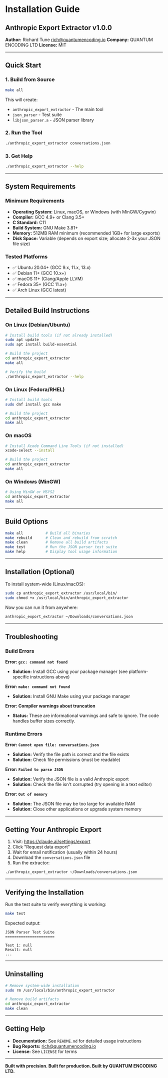 # Installation Guide

## Anthropic Export Extractor v1.0.0

**Author:** Richard Tune <rich@quantumencoding.io>
**Company:** QUANTUM ENCODING LTD
**License:** MIT

---

## Quick Start

### 1. Build from Source

```bash
make all
```

This will create:
- `anthropic_export_extractor` - The main tool
- `json_parser` - Test suite
- `libjson_parser.a` - JSON parser library

### 2. Run the Tool

```bash
./anthropic_export_extractor conversations.json
```

### 3. Get Help

```bash
./anthropic_export_extractor --help
```

---

## System Requirements

### Minimum Requirements
- **Operating System:** Linux, macOS, or Windows (with MinGW/Cygwin)
- **Compiler:** GCC 4.9+ or Clang 3.5+
- **C Standard:** C11
- **Build System:** GNU Make 3.81+
- **Memory:** 512MB RAM minimum (recommended 1GB+ for large exports)
- **Disk Space:** Variable (depends on export size; allocate 2-3x your JSON file size)

### Tested Platforms
- ✅ Ubuntu 20.04+ (GCC 9.x, 11.x, 13.x)
- ✅ Debian 11+ (GCC 10.x+)
- ✅ macOS 11+ (Clang/Apple LLVM)
- ✅ Fedora 35+ (GCC 11.x+)
- ✅ Arch Linux (GCC latest)

---

## Detailed Build Instructions

### On Linux (Debian/Ubuntu)

```bash
# Install build tools (if not already installed)
sudo apt update
sudo apt install build-essential

# Build the project
cd anthropic_export_extractor
make all

# Verify the build
./anthropic_export_extractor --help
```

### On Linux (Fedora/RHEL)

```bash
# Install build tools
sudo dnf install gcc make

# Build the project
cd anthropic_export_extractor
make all
```

### On macOS

```bash
# Install Xcode Command Line Tools (if not installed)
xcode-select --install

# Build the project
cd anthropic_export_extractor
make all
```

### On Windows (MinGW)

```bash
# Using MinGW or MSYS2
cd anthropic_export_extractor
make all
```

---

## Build Options

```bash
make all          # Build all binaries
make rebuild      # Clean and rebuild from scratch
make clean        # Remove all build artifacts
make test         # Run the JSON parser test suite
make help         # Display tool usage information
```

---

## Installation (Optional)

To install system-wide (Linux/macOS):

```bash
sudo cp anthropic_export_extractor /usr/local/bin/
sudo chmod +x /usr/local/bin/anthropic_export_extractor
```

Now you can run it from anywhere:

```bash
anthropic_export_extractor ~/Downloads/conversations.json
```

---

## Troubleshooting

### Build Errors

**Error: `gcc: command not found`**
- **Solution:** Install GCC using your package manager (see platform-specific instructions above)

**Error: `make: command not found`**
- **Solution:** Install GNU Make using your package manager

**Error: Compiler warnings about truncation**
- **Status:** These are informational warnings and safe to ignore. The code handles buffer sizes correctly.

### Runtime Errors

**Error: `Cannot open file: conversations.json`**
- **Solution:** Verify the file path is correct and the file exists
- **Solution:** Check file permissions (must be readable)

**Error: `Failed to parse JSON`**
- **Solution:** Verify the JSON file is a valid Anthropic export
- **Solution:** Check the file isn't corrupted (try opening in a text editor)

**Error: `Out of memory`**
- **Solution:** The JSON file may be too large for available RAM
- **Solution:** Close other applications or upgrade system memory

---

## Getting Your Anthropic Export

1. Visit: https://claude.ai/settings/export
2. Click "Request data export"
3. Wait for email notification (usually within 24 hours)
4. Download the `conversations.json` file
5. Run the extractor:

```bash
./anthropic_export_extractor ~/Downloads/conversations.json
```

---

## Verifying the Installation

Run the test suite to verify everything is working:

```bash
make test
```

Expected output:
```
JSON Parser Test Suite
======================

Test 1: null
Result: null
...
```

---

## Uninstalling

```bash
# Remove system-wide installation
sudo rm /usr/local/bin/anthropic_export_extractor

# Remove build artifacts
cd anthropic_export_extractor
make clean
```

---

## Getting Help

- **Documentation:** See `README.md` for detailed usage instructions
- **Bug Reports:** rich@quantumencoding.io
- **License:** See `LICENSE` for terms

---

**Built with precision. Built for production. Built by QUANTUM ENCODING LTD.**